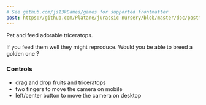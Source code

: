 ```yaml
---
# See github.com/js13kGames/games for supported frontmatter
post: https://github.com/Platane/jurassic-nursery/blob/master/doc/postmortem/index.md
---
```

Pet and feed adorable triceratops.

If you feed them well they might reproduce. Would you be able to breed a golden one ?

### Controls
- drag and drop fruits and triceratops
- two fingers to move the camera on mobile
- left/center button to move the camera on desktop